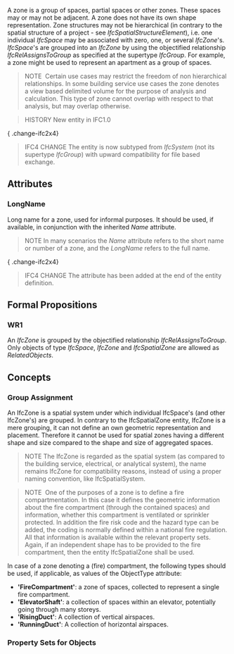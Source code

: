 A zone is a group of spaces, partial spaces or other zones. These spaces may or may not be adjacent. A zone does not have its own shape representation. Zone structures may not be hierarchical (in contrary to the spatial structure of a project - see _IfcSpatialStructureElement_), i.e. one individual _IfcSpace_ may be associated with zero, one, or several _IfcZone_'s. _IfcSpace_'s are grouped into an _IfcZone_ by using the objectified relationship _IfcRelAssignsToGroup_ as specified at the supertype _IfcGroup_. For example, a zone might be used to represent an apartment as a group of spaces.

<!-- end of short definition -->


> NOTE  Certain use cases may restrict the freedom of non hierarchical relationships. In some building service use cases the zone denotes a view based delimited volume for the purpose of analysis and calculation. This type of zone cannot overlap with respect to that analysis, but may overlap otherwise.

> HISTORY New entity in IFC1.0

{ .change-ifc2x4}
> IFC4 CHANGE The entity is now subtyped from _IfcSystem_ (not its supertype _IfcGroup_) with upward compatibility for file based exchange.

## Attributes

### LongName
Long name for a zone, used for informal purposes. It should be used, if available, in conjunction with the inherited _Name_ attribute.
> NOTE In many scenarios the _Name_ attribute refers to the short name or number of a zone, and the _LongName_ refers to the full name.


{ .change-ifc2x4}
> IFC4 CHANGE The attribute has been added at the end of the entity definition.

## Formal Propositions

### WR1
An _IfcZone_ is grouped by the objectified relationship _IfcRelAssignsToGroup_. Only objects of type _IfcSpace_, _IfcZone_ and _IfcSpatialZone_ are allowed as _RelatedObjects_.

## Concepts

### Group Assignment

An IfcZone is a spatial system under which individual IfcSpace's (and other IfcZone's) are grouped. In contrary to the IfcSpatialZone entity, IfcZone is a mere grouping, it can not define an own geometric representation and placement. Therefore it cannot be used for spatial zones having a different shape and size compared to the shape and size of aggregated spaces.

> NOTE The IfcZone is regarded as the spatial system (as compared to the building service, electrical, or analytical system), the name remains IfcZone for compatibility reasons, instead of using a proper naming convention, like IfcSpatialSystem.

> NOTE  One of the purposes of a zone is to define a fire compartmentation. In this case it defines the geometric information about the fire compartment (through the contained spaces) and information, whether this compartment is ventilated or sprinkler protected. In addition the fire risk code and the hazard type can be added, the coding is normally defined within a national fire regulation. All that information is available within the relevant property sets. Again, if an independent shape has to be provided to the fire compartment, then the entity IfcSpatialZone shall be used.

In case of a zone denoting a (fire) compartment, the following types should be used, if applicable, as values of the ObjectType attribute:

* **'FireCompartment'**: a zone of spaces, collected to represent a single fire compartment.
* **'ElevatorShaft'**: a collection of spaces within an elevator, potentially going through many storeys.
* **'RisingDuct'**: A collection of vertical airspaces.
* **'RunningDuct'**: A collection of horizontal airspaces.

### Property Sets for Objects



